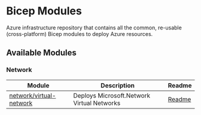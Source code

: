 # Bicep Modules
Azure infrastructure repository that contains all the common, re-usable (cross-platform) Bicep modules to deploy Azure resources.

## Available Modules

### Network

| Module | Description | Readme |
| --- | --- | --- |
| [network/virtual-network](./modules/network/virtual-network) | Deploys Microsoft.Network Virtual Networks | [Readme](./modules/network/virtual-network/README.md) |
